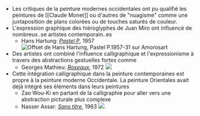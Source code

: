 - Les critiques de la peinture modernes occidentales ont pu qualifié les peintures de [[Claude Monet]] ou d'autres de "nuagisme" comme une juxtaposition de plans colorées ou de touches saturés de couleur.
- L'expression graphique des hiéroglyphes de Juan Miro ont influencé de nombreux..se artistes contemporain..es
	- Hans Hartung: [*Pastel P*](https://www.amorosart.com/oeuvre-hartung-pastel_p1957-31-119073.html), 1957 ![Offset de Hans Hartung, Pastel P.1957-31 sur Amorosart](https://www.amorosart.com/image-oeuvre-pastel_p1957-31-1000-1000-119073.jpg)
- Des artistes ont combiné l'influence calligraphique et l'expressionisme à travers des abstractions gestuelles fortes comme
	- Georges Mathieu: [*Roseaux*](https://galeriefleury.com/artiste/georges-mathieu/), 1972 ![](https://galeriefleury.com/wp-content/uploads/2021/11/GeorgesMathieu_Roseau_GalerieFleury.jpg)
- Cette intégration calligraphique dans la peinture contemporaines  est propre à la peinture moderne Occidentale. La peinture Orientales avait déjà intégré ses éléments dans leurs peintures
	- Zao Wou-Ki en partant de la calligraphie pour aller vers une abstraction picturale plus complexe
	- Nasser Assar: [*Sans titre*](https://www.nasserassar.com/), 1963 ![](https://www.nasserassar.com/wp-content/uploads/2019/09/1963HST004.jpg)